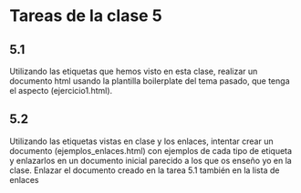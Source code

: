 # Tareas de la clase 5
## 5.1
Utilizando las etiquetas que hemos visto en esta clase,
realizar un documento html usando la plantilla boilerplate del
tema pasado, que tenga el aspecto (ejercicio1.html).

## 5.2
Utilizando las etiquetas vistas en clase y los enlaces, intentar
crear un documento (ejemplos_enlaces.html) con ejemplos de cada tipo de etiqueta y
enlazarlos en un documento inicial parecido a los que os
enseño yo en la clase. Enlazar el documento creado en la
tarea 5.1 también en la lista de enlaces
